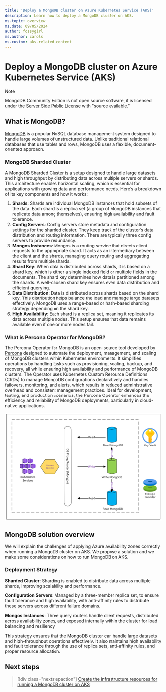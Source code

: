 ```yaml
---
title: 'Deploy a MongoDB cluster on Azure Kubernetes Service (AKS)'
description: Learn how to deploy a MongoDB cluster on AKS.
ms.topic: overview
ms.date: 09/05/2024
author: fossygirl
ms.author: carols
ms.custom: aks-related-content
---
```


# Deploy a MongoDB cluster on Azure Kubernetes Service (AKS)

> [!NOTE]
> MongoDB Community Edition is not open source software, it is licensed under the [Server Side Public License](https://en.wikipedia.org/wiki/Server_Side_Public_License) with "source available."

## What is MongoDB?
[MongoDB](https://www.mongodb.com/) is a popular NoSQL database management system designed to handle large volumes of unstructured data. Unlike traditional relational databases that use tables and rows, MongoDB uses a flexible, document-oriented approach.

### MongoDB Sharded Cluster
A MongoDB Sharded Cluster is a setup designed to handle large datasets and high throughput by distributing data across multiple servers or shards. This architecture enables horizontal scaling, which is essential for applications with growing data and performance needs. Here’s a breakdown of its key components and how it works:

1. **Shards**: Shards are individual MongoDB instances that hold subsets of the data. Each shard is a replica set (a group of MongoDB instances that replicate data among themselves), ensuring high availability and fault tolerance.
2. **Config Servers**: Config servers store metadata and configuration settings for the sharded cluster. They keep track of the cluster’s data distribution and routing information. There are typically three config servers to provide redundancy.
3. **Mongos Instances**: Mongos is a routing service that directs client requests to the appropriate shard. It acts as an intermediary between the client and the shards, managing query routing and aggregating results from multiple shards.
4. **Shard Key**: When data is distributed across shards, it is based on a shard key, which is either a single indexed field or multiple fields in the documents. The shard key determines how data is partitioned among the shards. A well-chosen shard key ensures even data distribution and efficient querying.
5. **Data Distribution**: Data is distributed across shards based on the shard key. This distribution helps balance the load and manage large datasets effectively. MongoDB uses a range-based or hash-based sharding strategy depending on the shard key.
6. **High Availability**: Each shard is a replica set, meaning it replicates its data across multiple nodes. This setup ensures that data remains available even if one or more nodes fail.

### What is Percona Operator for MongoDB?

The Percona Operator for MongoDB is an open-source tool developed by [Percona](https://www.percona.com/) designed to automate the deployment, management, and scaling of MongoDB clusters within Kubernetes environments. It simplifies operations by handling tasks such as provisioning, scaling, backup, and recovery, all while ensuring high availability and performance of MongoDB clusters. The Operator uses Kubernetes Custom Resource Definitions (CRDs) to manage MongoDB configurations declaratively and handles failovers, monitoring, and alerts, which results in reduced administrative overhead and consistent management practices. Ideal for development, testing, and production scenarios, the Percona Operator enhances the efficiency and reliability of MongoDB deployments, particularly in cloud-native applications.

![MongoDB Cluster](../aks/media/mongodb-overview/mongodb-shared-cluster.png)

## MongoDB solution overview

We will explain the challenges of applying Azure availability zones correctly when running a MongoDB cluster on AKS. We propose a solution and we make some considerations on how to run MongoDB on AKS.

### Deployment Strategy

**Sharded Cluster**: Sharding is enabled to distribute data across multiple shards, improving scalability and performance.

**Configuration Servers**: Managed by a three-member replica set, to ensure fault tolerance and high availability, with anti-affinity rules to distribute these servers across different failure domains.

**Mongos Instances**: Three query routers handle client requests, distributed across availability zones, and exposed internally within the cluster for load balancing and resiliency.

This strategy ensures that the MongoDB cluster can handle large datasets and high-throughput operations effectively. It also maintains high availability and fault tolerance through the use of replica sets, anti-affinity rules, and proper resource allocation.

## Next steps

> [!div class="nextstepaction"]
> [Create the infrastructure resources for running a MongoDB cluster on AKS](./create-mongodb-infrastructure.md)